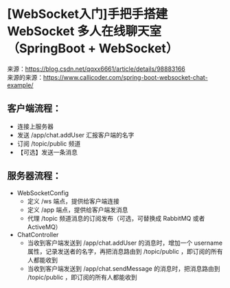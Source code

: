 # [WebSocket入门]手把手搭建 WebSocket 多人在线聊天室（SpringBoot + WebSocket）

来源：<https://blog.csdn.net/qqxx6661/article/details/98883166>  
来源的来源：<https://www.callicoder.com/spring-boot-websocket-chat-example/>

## 客户端流程：
- 连接上服务器
- 发送 /app/chat.addUser 汇报客户端的名字
- 订阅 /topic/public 频道
- 【可选】发送一条消息

## 服务器流程：
- WebSocketConfig 
  - 定义 /ws 端点，提供给客户端连接
  - 定义 /app 端点，提供给客户端发消息
  - 代理 /topic 频道消息的订阅发布（可选，可替换成 RabbitMQ 或者 ActiveMQ）
- ChatController
  - 当收到客户端发送到 /app/chat.addUser 的消息时，增加一个 username 属性，记录发送者的名字，再把消息路由到 /topic/public ，即订阅的所有人都能收到
  - 当收到客户端发送到 /app/chat.sendMessage 的消息时，把消息路由到 /topic/public ，即订阅的所有人都能收到

